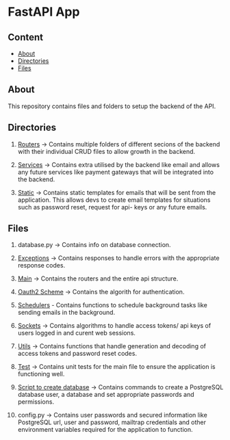 # FastAPI App 

## Content

* [About](#about)
* [Directories](#directories)
* [Files](#files)

## About

This repository contains files and folders to
setup the backend of the API.

## Directories

1. [Routers](./routers) -> Contains multiple
folders of different secions of the backend
with their individual CRUD files to allow
growth in the backend.

2. [Services](./services) -> Contains extra
utilised by the backend like email and
allows any future services like payment
gateways that will be integrated into
the backend.

3. [Static](./static) -> Contains static
templates for emails that will be sent
from the application. This allows devs
to create email templates for situations
such as password reset, request for api-
keys or any future emails.


## Files

1. database.py -> Contains info on
database connection.

2. [Exceptions](./exceptions.py) -> Contains responses
to handle errors with the appropriate response codes.

3. [Main](./main.py) -> Contains the routers and
the entire api structure.

4. [Oauth2 Scheme](./oauth2.py) -> Contains the
algorith for authentication.

5. [Schedulers](./schedulers.py) - Contains functions
to schedule background tasks like sending emails in
the background.

6. [Sockets](./sockets.py) -> Contains algorithms
to handle access tokens/ api keys of users logged
in and curent web sessions.

7. [Utils](./utils.py) -> Contains functions that
handle generation and decoding of access tokens
and password reset codes.

8. [Test](./test_main.py) -> Contains unit tests
for the main file to ensure the application is
functioning well.

9. [Script to create database](./create_db.sh) -> Contains
commands to create a PostgreSQL database user, a database
and set appropriate passwords and permissions.

10. config.py -> Contains user passwords
and secured information like PostgreSQL url, user and
password, mailtrap credentials and other environment
variables required for the application to function.

